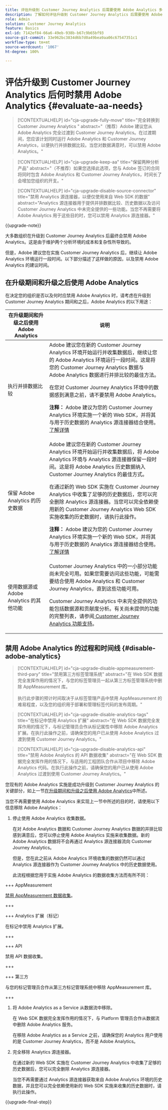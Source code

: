 ```yaml
---
title: 评估升级到 Customer Journey Analytics 后需要使用 Adobe Analytics 多长时间
description: 了解如何评估升级到 Customer Journey Analytics 后需要使用 Adobe Analytics 多长时间
role: Admin
solution: Customer Journey Analytics
feature: Basics
exl-id: 7142ef84-66a6-49eb-938b-b67c9b65bf93
source-git-commit: 33e962bc3834d6b7d0a49bea9aa06c67547351c1
workflow-type: tm+mt
source-wordcount: '1067'
ht-degree: 100%

---
```


# 评估升级到 Customer Journey Analytics 后何时禁用 Adobe Analytics {#evaluate-aa-needs}

<!-- markdownlint-disable MD034 -->

>[!CONTEXTUALHELP]
>id="cja-upgrade-fully-move"
>title="完全转换到 Customer Journey Analytics "
>abstract="（推荐）Adobe 建议您从 Adobe Analytics 完全过渡到 Customer Journey Analytics。在过渡期间，您应该计划同时运行 Adobe Analytics 和 Customer Journey Analytics，以便执行并排数据比较。当您对数据满意时，可以禁用 Adobe Analytics。"

<!-- markdownlint-enable MD034 -->

<!-- markdownlint-disable MD034 -->

>[!CONTEXTUALHELP]
>id="cja-upgrade-keep-aa"
>title="保留两种分析产品"
>abstract="（不推荐）如果您选择此选项，您与 Adobe 签订的合同将同时包含 Adobe Analytics 和 Customer Journey Analytics，时间长了会增加您组织的开支。"

<!-- markdownlint-enable MD034 -->

<!-- markdownlint-disable MD034 -->

>[!CONTEXTUALHELP]
>id="cja-upgrade-disable-source-connector"
>title="禁用 Analytics 源连接器，以便仅使用来自 Web SDK 的数据"
>abstract="Analytics 源连接器用于提供并排数据比较、历史数据以及访问 Customer Journey Analytics 中未完全提供的一些功能。当您不再需要将 Adobe Analytics 用于这些目的时，您可以禁用 Analytics 源连接器。"

<!-- markdownlint-enable MD034 -->

{{upgrade-note}}

大多数组织在升级到 Customer Journey Analytics 后最终会禁用 Adobe Analytics。这是由于维护两个分析环境的成本和复杂性所导致的。

但是，Adobe 建议您在实施 Customer Journey Analytics 后，继续让 Adobe Analytics 环境运行一段时间。以下部分描述了这样做的原因，以及禁用 Adobe Analytics 的建议时间。

## 在升级期间和升级之后使用 Adobe Analytics

在决定您的组织是否以及何时应禁用 Adobe Analytics 时，请考虑在升级到 Customer Journey Analytics 期间和之后，Adobe Analytics 的以下用途：

| 在升级期间和升级之后使用 Adobe Analytics | 说明 |
|---------|----------|
| 执行并排数据比较 | Adobe 建议您在新的 Customer Journey Analytics 环境开始运行并收集数据后，继续让您的 Adobe Analytics 环境运行一段时间。这是将您的 Customer Journey Analytics 数据与 Adobe Analytics 数据进行并排比较的最佳方法。<p>在您对 Customer Journey Analytics 环境中的数据感到满意之前，请不要禁用 Adobe Analytics。</p><p>**注释：** Adobe 建议为您的 Customer Journey Analytics 环境实施一个新的 Web SDK，并将其与用于历史数据的 Analytics 源连接器结合使用。[了解详情](/help/getting-started/cja-upgrade/cja-upgrade-recommendations.md)</p> |
| 保留 Adobe Analytics 的历史数据 | Adobe 建议您在新的 Customer Journey Analytics 环境开始运行并收集数据后，将 Adobe Analytics 环境与 Analytics 源连接器保留一段时间。这是将 Adobe Analytics 历史数据纳入 Customer Journey Analytics 的最佳方式。<p>在通过新的 Web SDK 实施在 Customer Journey Analytics 中收集了足够的历史数据后，您可以完全删除 Analytics 源连接器。当您可以完全依赖使用新的 Customer Journey Analytics Web SDK 实施收集的历史数据时，请执行此操作。</p><p>**注释：** Adobe 建议为您的 Customer Journey Analytics 环境实施一个新的 Web SDK，并将其与用于历史数据的 Analytics 源连接器结合使用。[了解详情](/help/getting-started/cja-upgrade/cja-upgrade-recommendations.md)</p> |
| 使用数据源或 Adobe Analytics 的其他功能 | Customer Journey Analytics 中的一小部分功能尚未完全可用。如果您需要访问这些功能，可能需要结合使用 Adobe Analytics 和 Customer Journey Analytics，直到这些功能可用。 <p>Customer Journey Analytics 中未完全提供的功能包括数据源和贡献度分析。有关尚未提供的功能的完整列表，请参阅[ Customer Journey Analytics 功能支持](/help/getting-started/aa-vs-cja/cja-aa.md)。</p> |

## 禁用 Adobe Analytics 的过程和时间线 {#disable-adobe-analytics}

<!-- markdownlint-disable MD034 -->

>[!CONTEXTUALHELP]
>id="cja-upgrade-disable-appmeasurement-third-pary"
>title="禁用第三方标签管理系统"
>abstract="在 Web SDK 数据完全发挥作用的情况下，与您的标签管理员一起从第三方标签管理系统中删除 AppMeasurement 库。<br><br>执行此步骤的预计时间取决于从标签管理产品中禁用 AppMeasurement 的难易程度，以及您的组织用于部署和管理标签代码的发布周期。"

<!-- markdownlint-enable MD034 -->

<!-- markdownlint-disable MD034 -->

>[!CONTEXTUALHELP]
>id="cja-upgrade-disable-analytics-tags"
>title="在标记中禁用 Analytics 扩展"
>abstract="在 Web SDK 数据完全发挥作用的情况下，与标记管理员合作从标记属性中移除 Adobe Analytics 扩展。在执行此操作之前，请确保您的用户已从使用 Adobe Analytics 过渡到使用 Customer Journey Analytics。"

<!-- markdownlint-enable MD034 -->

<!-- markdownlint-disable MD034 -->

>[!CONTEXTUALHELP]
>id="cja-upgrade-disable-analytics-api"
>title="禁用 Adobe Analytics 的 API 数据收集"
>abstract="在 Web SDK 数据完全发挥作用的情况下，与适用的工程团队合作从项目中移除 Adobe Analytics 代码。在执行此操作之前，请确保您的用户已从使用 Adobe Analytics 过渡到使用 Customer Journey Analytics。"

<!-- markdownlint-enable MD034 -->

您现有的 Adobe Analytics 实施是成功升级到 Customer Journey Analytics 的关键部分，如上一节[在升级期间和升级之后使用 Adobe Analytics](#uses-of-adobe-analytics-during-and-after-an-upgrade)中所述。

当您不再需要使用 Adobe Analytics 来实现上一节中所述的目的时，请使用以下信息移除 Adobe Analytics：

1. 停止使用 Adobe Analytics 收集数据。

   在对 Adobe Analytics 数据和 Customer Journey Analytics 数据的并排比较感到满意后，您可以停止使用 Adobe Analytics 实施来收集数据。新的 Adobe Analytics 数据将不会再通过 Analytics 源连接器流向 Customer Journey Analytics。

   但是，您在此之前从 Adobe Analytics 环境收集的数据仍然可以通过 Analytics 源连接器作为 Customer Journey Analytics 中的历史数据使用。

   此流程根据您用于实施 Adobe Analytics 的数据收集方法而有所不同：

+++ AppMeasurement

   [禁用 AppMeasurement 数据收集](/help/getting-started/cja-upgrade/cja-upgrade-disable-appmeasurement.md)。

+++

+++ Analytics 扩展（标记）

   在标记中禁用 Analytics 扩展。

+++

+++ API

   禁用 API 数据收集。

+++

+++ 第三方

   与您的标记管理员合作从第三方标记管理系统中移除 AppMeasurement 库。

+++

1. 将 Adobe Analytics as a Service 从数据流中移除。

   在 Web SDK 数据完全发挥作用的情况下，与 Platform 管理员合作从数据流中删除 Adobe Analytics 服务。

   在移除 Adobe Analytics as a Service 之前，请确保您的 Analytics 用户使用的是 Customer Journey Analytics，而不是 Adobe Analytics。

1. 完全移除 Analytics 源连接器。

   在通过新的 Web SDK 实施在 Customer Journey Analytics 中收集了足够的历史数据后，您可以完全删除 Analytics 源连接器。

   当您不再需要通过 Analytics 源连接器获取来自 Adobe Analytics 环境的历史数据，并且您可以完全依赖使用新的 Web SDK 实施来收集的历史数据时，请执行此操作。

{{upgrade-final-step}}

